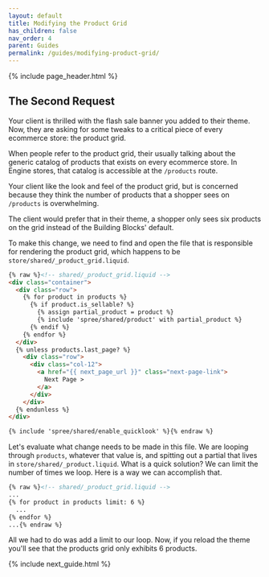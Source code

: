 ```yaml
---
layout: default
title: Modifying the Product Grid
has_children: false
nav_order: 4
parent: Guides
permalink: /guides/modifying-product-grid/
---
```


{% include page_header.html %}

## The Second Request

Your client is thrilled with the flash sale banner you added to their theme.
Now, they are asking for some tweaks to a critical piece of every ecommerce
store: the product grid.

When people refer to the product grid, their usually talking about the generic
catalog of products that exists on every ecommerce store. In Engine stores,
that catalog is accessible at the `/products` route.

Your client like the look and feel of the product grid, but is concerned
because they think the number of products that a shopper sees on `/products`
is overwhelming.

The client would prefer that in their theme, a shopper only sees six products
on the grid instead of the Building Blocks' default.

To make this change, we need to find and open the file that is responsible for
rendering the product grid, which happens to be
`store/shared/_product_grid.liquid`.

```html
{% raw %}<!-- shared/_product_grid.liquid -->
<div class="container">
  <div class="row">
    {% for product in products %}
      {% if product.is_sellable? %}
        {% assign partial_product = product %}
        {% include 'spree/shared/product' with partial_product %}
      {% endif %}
    {% endfor %}
  </div>
  {% unless products.last_page? %}
    <div class="row">
      <div class="col-12">
        <a href="{{ next_page_url }}" class="next-page-link">
          Next Page >
        </a>
      </div>
    </div>
  {% endunless %}
</div>

{% include 'spree/shared/enable_quicklook' %}{% endraw %}
```

Let's evaluate what change needs to be made in this file. We are looping
through `products`, whatever that value is, and spitting out a partial that
lives in `store/shared/_product.liquid`. What is a quick solution? We can limit
the number of times we loop. Here is a way we can accomplish that.

```html
{% raw %}<!-- shared/_product_grid.liquid -->
...
{% for product in products limit: 6 %}
  ...
{% endfor %}
...{% endraw %}
```

All we had to do was add a limit to our loop. Now, if you reload the theme
you'll see that the products grid only exhibits 6 products.

{% include next_guide.html %}
